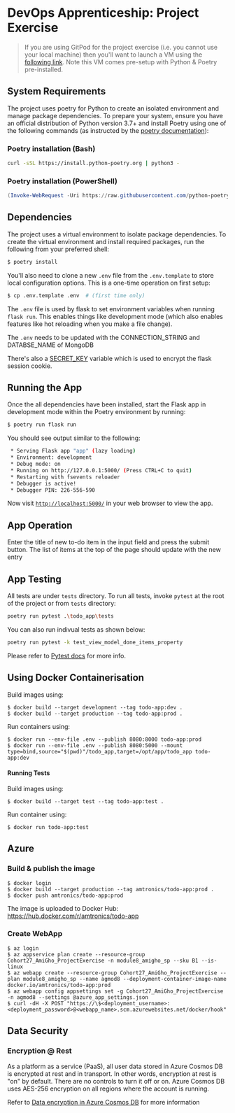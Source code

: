 # DevOps Apprenticeship: Project Exercise

> If you are using GitPod for the project exercise (i.e. you cannot use your local machine) then you'll want to launch a VM using the [following link](https://gitpod.io/#https://github.com/CorndelWithSoftwire/DevOps-Course-Starter). Note this VM comes pre-setup with Python & Poetry pre-installed.

## System Requirements

The project uses poetry for Python to create an isolated environment and manage package dependencies. To prepare your system, ensure you have an official distribution of Python version 3.7+ and install Poetry using one of the following commands (as instructed by the [poetry documentation](https://python-poetry.org/docs/#system-requirements)):

### Poetry installation (Bash)

```bash
curl -sSL https://install.python-poetry.org | python3 -
```

### Poetry installation (PowerShell)

```powershell
(Invoke-WebRequest -Uri https://raw.githubusercontent.com/python-poetry/poetry/master/install-poetry.py -UseBasicParsing).Content | python -
```

## Dependencies

The project uses a virtual environment to isolate package dependencies. To create the virtual environment and install required packages, run the following from your preferred shell:

```bash
$ poetry install
```


You'll also need to clone a new `.env` file from the `.env.template` to store local configuration options. This is a one-time operation on first setup:

```bash
$ cp .env.template .env  # (first time only)
```

The `.env` file is used by flask to set environment variables when running `flask run`. This enables things like development mode (which also enables features like hot reloading when you make a file change).

The `.env` needs to be updated with the CONNECTION_STRING and DATABSE_NAME of MongoDB

There's also a [SECRET_KEY](https://flask.palletsprojects.com/en/1.1.x/config/#SECRET_KEY) variable which is used to encrypt the flask session cookie.

## Running the App

Once the all dependencies have been installed, start the Flask app in development mode within the Poetry environment by running:
```bash
$ poetry run flask run
```

You should see output similar to the following:
```bash
 * Serving Flask app "app" (lazy loading)
 * Environment: development
 * Debug mode: on
 * Running on http://127.0.0.1:5000/ (Press CTRL+C to quit)
 * Restarting with fsevents reloader
 * Debugger is active!
 * Debugger PIN: 226-556-590
```
Now visit [`http://localhost:5000/`](http://localhost:5000/) in your web browser to view the app.

## App Operation

Enter the title of new to-do item in the input field and press the submit button. The list of items at the top of the page should update with the new entry

## App Testing

All tests are under `tests` directory. To run all tests, invoke `pytest` at the root of the project or from `tests` directory:
```bash
poetry run pytest .\todo_app\tests
```

You can also run indivual tests as shown below:
```bash
poetry run pytest -k test_view_model_done_items_property
```

Please refer to [Pytest docs](https://docs.pytest.org/en/7.1.x/how-to/usage.html) for more info.

## Using Docker Containerisation

Build images using:
```
$ docker build --target development --tag todo-app:dev .
$ docker build --target production --tag todo-app:prod .
```

Run containers using:
```
$ docker run --env-file .env --publish 8080:8000 todo-app:prod
$ docker run --env-file .env --publish 8080:5000 --mount type=bind,source="$(pwd)"/todo_app,target=/opt/app/todo_app todo-app:dev
```

#### Running Tests

Build images using:
```
$ docker build --target test --tag todo-app:test .
```

Run container using:
```
$ docker run todo-app:test
```

## Azure

### Build & publish the image

```
$ docker login
$ docker build --target production --tag amtronics/todo-app:prod .
$ docker push amtronics/todo-app:prod
```
The image is uploaded to Docker Hub:
https://hub.docker.com/r/amtronics/todo-app


### Create WebApp

```
$ az login
$ az appservice plan create --resource-group Cohort27_AmiGho_ProjectExercise -n module8_amigho_sp --sku B1 --is-linux
$ az webapp create --resource-group Cohort27_AmiGho_ProjectExercise --plan module8_amigho_sp --name agmod8 --deployment-container-image-name docker.io/amtronics/todo-app:prod
$ az webapp config appsettings set -g Cohort27_AmiGho_ProjectExercise -n agmod8 --settings @azure_app_settings.json
$ curl -dH -X POST "https://\$<deployment_username>:<deployment_password>@<webapp_name>.scm.azurewebsites.net/docker/hook"
```

## Data Security

### Encryption @ Rest

As a platform as a service (PaaS), all user data stored in Azure Cosmos DB is encrypted at rest and in transport. In other words, encryption at rest is "on" by default. There are no controls to turn it off or on. Azure Cosmos DB uses AES-256 encryption on all regions where the account is running.

Refer to [Data encryption in Azure Cosmos DB](https://learn.microsoft.com/en-us/azure/cosmos-db/database-encryption-at-rest) for more information 

